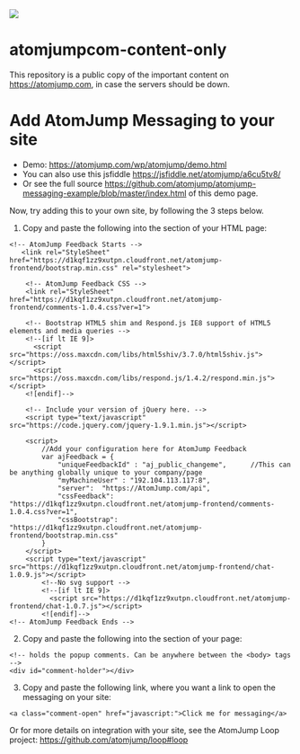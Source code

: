 <img src="https://atomjump.com/images/logo80.png">

# atomjumpcom-content-only
This repository is a public copy of the important content on https://atomjump.com, 
in case the servers should be down.


# Add AtomJump Messaging to your site

* Demo: https://atomjump.com/wp/atomjump/demo.html
* You can also use this jsfiddle https://jsfiddle.net/atomjump/a6cu5tv8/
* Or see the full source https://github.com/atomjump/atomjump-messaging-example/blob/master/index.html of this demo page.

Now, try adding this to your own site, by following the 3 steps below.
1. Copy and paste the following into the <head> section of your HTML page:

```
<!-- AtomJump Feedback Starts -->
   <link rel="StyleSheet" href="https://d1kqf1zz9xutpn.cloudfront.net/atomjump-frontend/bootstrap.min.css" rel="stylesheet">
	
	<!-- AtomJump Feedback CSS -->
	<link rel="StyleSheet" href="https://d1kqf1zz9xutpn.cloudfront.net/atomjump-frontend/comments-1.0.4.css?ver=1">
	
	<!-- Bootstrap HTML5 shim and Respond.js IE8 support of HTML5 elements and media queries -->
	<!--[if lt IE 9]>
	  <script src="https://oss.maxcdn.com/libs/html5shiv/3.7.0/html5shiv.js"></script>
	  <script src="https://oss.maxcdn.com/libs/respond.js/1.4.2/respond.min.js"></script>
	<![endif]-->
	
	<!-- Include your version of jQuery here. -->
	<script type="text/javascript" src="https://code.jquery.com/jquery-1.9.1.min.js"></script>
	
	<script>
		//Add your configuration here for AtomJump Feedback
		var ajFeedback = {
			"uniqueFeedbackId" : "aj_public_changeme",		//This can be anything globally unique to your company/page	
			"myMachineUser" : "192.104.113.117:8",			
			"server":  "https://AtomJump.com/api",
			"cssFeedback": "https://d1kqf1zz9xutpn.cloudfront.net/atomjump-frontend/comments-1.0.4.css?ver=1",
			"cssBootstrap": "https://d1kqf1zz9xutpn.cloudfront.net/atomjump-frontend/bootstrap.min.css"
		}
	</script>
	<script type="text/javascript" src="https://d1kqf1zz9xutpn.cloudfront.net/atomjump-frontend/chat-1.0.9.js"></script>
        <!--No svg support -->
        <!--[if lt IE 9]>
          <script src="https://d1kqf1zz9xutpn.cloudfront.net/atomjump-frontend/chat-1.0.7.js"></script>
        <![endif]-->
<!-- AtomJump Feedback Ends -->
```

2. Copy and paste the following into the <body> section of your page:

```
<!-- holds the popup comments. Can be anywhere between the <body> tags -->
<div id="comment-holder"></div>
```

3. Copy and paste the following link, where you want a link to open the messaging on your site:

```
<a class="comment-open" href="javascript:">Click me for messaging</a>
```

Or for more details on integration with your site, see the AtomJump Loop project: https://github.com/atomjump/loop#loop
